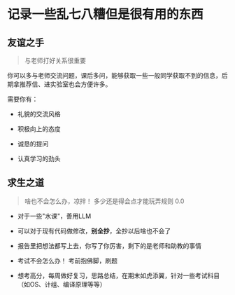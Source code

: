 # 记录一些乱七八糟但是很有用的东西

## 友谊之手

> 与老师打好关系很重要

你可以多与老师交流问题，课后多问，能够获取一些一般同学获取不到的信息，后期拿推荐信、进实验室也会方便许多。

需要你有：

- 礼貌的交流风格

- 积极向上的态度

- 诚恳的提问

- 认真学习的劲头

## 求生之道

> 啥也不会怎么办，凉拌！ 多少还是得会点才能玩弄规则 0.0

- 对于一些"水课"，善用LLM

- 可以对于现有代码做修改，**别全抄**，全抄以后啥也不会了

- 报告里把想法都写上去，你写了你厉害，剩下的是老师和助教的事情

- 考试不会怎么办！ 考前抱佛脚，刷题

- 想考高分，每周做好复习，思路总结，在期末如虎添翼，针对一些考试科目（如OS、计组、编译原理等等）